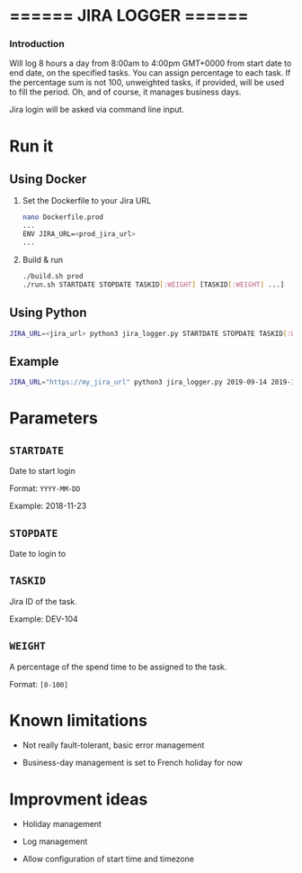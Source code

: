 

# ====== JIRA LOGGER ======

### Introduction
Will log 8 hours a day from 8:00am to 4:00pm GMT+0000 from start date to end date, on the specified tasks.
You can assign percentage to each task. If the percentage sum is not 100, unweighted tasks, if provided, will be used to fill the period.
Oh, and of course, it manages business days.

Jira login will be asked via command line input.

# Run it

## Using Docker

1. Set the Dockerfile to your Jira URL

   ```bash
   nano Dockerfile.prod
   ...
   ENV JIRA_URL=<prod_jira_url>
   ...
   ```
   
2. Build & run

   ```bash
   ./build.sh prod
   ./run.sh STARTDATE STOPDATE TASKID[:WEIGHT] [TASKID[:WEIGHT] ...]
   ```

## Using Python

```bash
JIRA_URL=<jira_url> python3 jira_logger.py STARTDATE STOPDATE TASKID[:WEIGHT] [TASKID[:WEIGHT] ...]
```

## Example

```bash
JIRA_URL="https://my_jira_url" python3 jira_logger.py 2019-09-14 2019-12-31 FOO-42:30 BAR-103:20 ANY-683 
```

# Parameters

## `STARTDATE`

Date to start login

Format: `YYYY-MM-DD`

Example: 2018-11-23

## `STOPDATE`

Date to login to

## `TASKID`

Jira ID of the task.

Example: DEV-104

## `WEIGHT`

A percentage of the spend time to be assigned to the task.

Format: `[0-100]`

# Known limitations

* Not really fault-tolerant, basic error management

* Business-day management is set to French holiday for now

# Improvment ideas

* Holiday management

* Log management

* Allow configuration of start time and timezone
